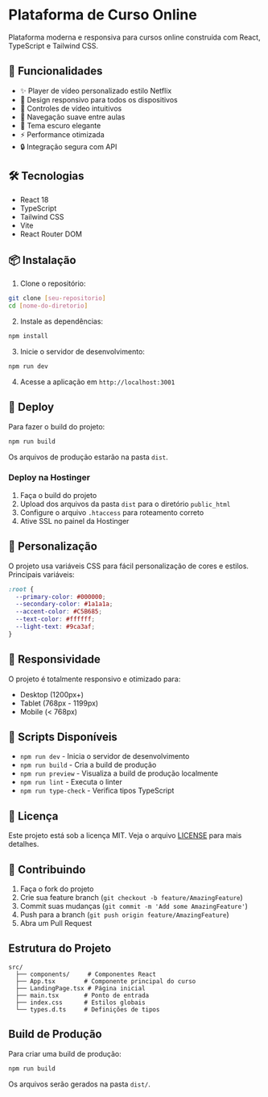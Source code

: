 # Plataforma de Curso Online

Plataforma moderna e responsiva para cursos online construída com React, TypeScript e Tailwind CSS.

## 🚀 Funcionalidades

- ✨ Player de vídeo personalizado estilo Netflix
- 📱 Design responsivo para todos os dispositivos
- 🎯 Controles de vídeo intuitivos
- 🔄 Navegação suave entre aulas
- 🌙 Tema escuro elegante
- ⚡ Performance otimizada
- 🔒 Integração segura com API

## 🛠️ Tecnologias

- React 18
- TypeScript
- Tailwind CSS
- Vite
- React Router DOM

## 📦 Instalação

1. Clone o repositório:
```bash
git clone [seu-repositorio]
cd [nome-do-diretorio]
```

2. Instale as dependências:
```bash
npm install
```

3. Inicie o servidor de desenvolvimento:
```bash
npm run dev
```

4. Acesse a aplicação em `http://localhost:3001`

## 🚀 Deploy

Para fazer o build do projeto:

```bash
npm run build
```

Os arquivos de produção estarão na pasta `dist`.

### Deploy na Hostinger

1. Faça o build do projeto
2. Upload dos arquivos da pasta `dist` para o diretório `public_html`
3. Configure o arquivo `.htaccess` para roteamento correto
4. Ative SSL no painel da Hostinger

## 🎨 Personalização

O projeto usa variáveis CSS para fácil personalização de cores e estilos. Principais variáveis:

```css
:root {
  --primary-color: #000000;
  --secondary-color: #1a1a1a;
  --accent-color: #C5B685;
  --text-color: #ffffff;
  --light-text: #9ca3af;
}
```

## 📱 Responsividade

O projeto é totalmente responsivo e otimizado para:
- Desktop (1200px+)
- Tablet (768px - 1199px)
- Mobile (< 768px)

## 🔧 Scripts Disponíveis

- `npm run dev` - Inicia o servidor de desenvolvimento
- `npm run build` - Cria a build de produção
- `npm run preview` - Visualiza a build de produção localmente
- `npm run lint` - Executa o linter
- `npm run type-check` - Verifica tipos TypeScript

## 📄 Licença

Este projeto está sob a licença MIT. Veja o arquivo [LICENSE](LICENSE) para mais detalhes.

## 🤝 Contribuindo

1. Faça o fork do projeto
2. Crie sua feature branch (`git checkout -b feature/AmazingFeature`)
3. Commit suas mudanças (`git commit -m 'Add some AmazingFeature'`)
4. Push para a branch (`git push origin feature/AmazingFeature`)
5. Abra um Pull Request 

## Estrutura do Projeto

```
src/
  ├── components/     # Componentes React
  ├── App.tsx        # Componente principal do curso
  ├── LandingPage.tsx # Página inicial
  ├── main.tsx       # Ponto de entrada
  ├── index.css      # Estilos globais
  └── types.d.ts     # Definições de tipos
```

## Build de Produção

Para criar uma build de produção:

```bash
npm run build
```

Os arquivos serão gerados na pasta `dist/`. 